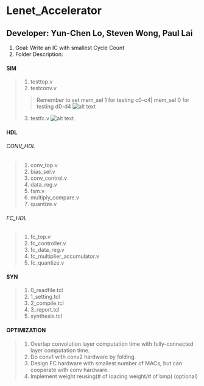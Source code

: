 # Lenet_Accelerator
## Developer: Yun-Chen Lo, Steven Wong, Paul Lai
1. Goal: Write an IC with smallest Cycle Count
2. Folder Description:

#### SIM
> 1. testtop.v
> 2. testconv.v
> > Remember to set mem_sel 1 for testing c0-c4| mem_sel 0 for testing d0-d4
![alt text](https://i.imgur.com/Nf52u0W.png)
> 3. testfc.v
![alt text](https://i.imgur.com/Kuo0dBu.png)
#### HDL
###### CONV_HDL
> 1. conv_top.v
> 2. bias_sel.v
> 3. conv_control.v
> 4. data_reg.v
> 5. fsm.v
> 6. multiply_compare.v
> 7. quantize.v
###### FC_HDL
> 1. fc_top.v
> 2. fc_controller.v
> 3. fc_data_reg.v
> 4. fc_multiplier_accumulator.v
> 5. fc_quantize.v
#### SYN
> 1. 0_readfile.tcl
> 2. 1_setting.tcl
> 3. 2_compile.tcl
> 4. 3_report.tcl
> 5. synthesis.tcl

#### OPTIMIZATION
> 1. Overlap convolution layer computation time with fully-connected layer computation time.
> 2. Do conv1 with conv2 hardware by folding.
> 3. Design FC hardware with smallest number of MACs, but can cooperate with conv hardware.
> 4. Implement weight reusing(# of loading weight/# of bmp) (optional)